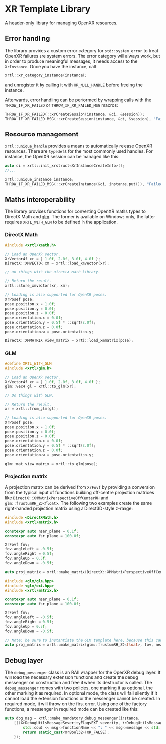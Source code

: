 # XR Template Library
A header-only library for managing OpenXR resources.

## Error handling
The library provides a custom error category for `std::system_error` to treat OpenXR failures are system errors. The error category will always work, but in order to produce meaningful messages, it needs access to the `XrInstance`. Once you have the instance, call
```c++
xrtl::xr_category_instance(instance);
```
and unregister it by calling it with `XR_NULL_HANDLE` before freeing the instance.

Afterwards, error handling can be performed by wrapping calls with the `THROW_IF_XR_FAILED` or `THROW_IF_XR_FAILED_MSG` macros:
```c++
THROW_IF_XR_FAILED(::xrCreateSession(instance, &ci, &session));
THROW_IF_XR_FAILED_MSG(::xrCreateSession(instance, &ci, &session), "Failed to create an OpenXR session.");
```

## Resource management
`xrtl::unique_handle` provides a means to automatically release OpenXR resources. There are `typedef`s for the most commonly used handles. For instance, the OpenXR session can be managed like this:
```c++
auto ci = xrtl::init_xrstruct<XrInstanceCreateInfo>();
//...

xrtl::unique_instance instance;
THROW_IF_XR_FAILED_MSG(::xrCreateInstance(&ci, instance.put()), "Failed to create OpenXR instance.");
```

## Maths interoperability
The library provides functions for converting OpenXR maths types to DirectX Math and [glm](https://github.com/g-truc/glm). The former is available on Windows only, the latter requires `XRTL_WITH_GLM` to be defined in the application.

### DirectX Math
```c++
#include <xrtl/xmath.h>

// Load an OpenXR vector.
XrVector4f xr = { 1.0f, 2.0f, 3.0f, 4.0f };
DirectX::XMVECTOR xm = xrtl::load_xmvector(xr);

// Do things with the DirectX Math library.

// Return the result.
xrtl::store_xmvector(xr, xm);

// Loading is also supported for OpenXR poses.
XrPosef pose;
pose.position.x = 1.0f;
pose.position.y = 0.0f;
pose.position.z = 0.0f;
pose.orientation.x = 0.0f;
pose.orientation.y = 0.5f * ::sqrt(2.0f);
pose.orientation.z = 0.0f;
pose.orientation.w = pose.orientation.y;

DirectX::XMMATRIX view_matrix = xrtl::load_xmmatrix(pose);
```

### GLM
```c++
#define XRTL_WITH_GLM
#include <xrtl/glm.h>

// Load an OpenXR vector.
XrVector4f xr = { 1.0f, 2.0f, 3.0f, 4.0f };
glm::vec4 gl = xrtl::to_glm(xr);

// Do things with GLM.

// Return the result.
xr = xrtl::from_glm(gl);

// Loading is also supported for OpenXR poses.
XrPosef pose;
pose.position.x = 1.0f;
pose.position.y = 0.0f;
pose.position.z = 0.0f;
pose.orientation.x = 0.0f;
pose.orientation.y = 0.5f * ::sqrt(2.0f);
pose.orientation.z = 0.0f;
pose.orientation.w = pose.orientation.y;

glm::mat view_matrix = xrtl::to_glm(pose);
```

### Projection matrix
A projection matrix can be derived from `XrFovf` by providing a conversion from the typical input of functions building off-centre projection matrices like `DirectX::XMMatrixPerspectiveOffCenterRH` and `glm::frustumRH_ZO<float>`. The following two examples create the same right-handed projection matrix using a Direct3D-style z-range:
```c++
#include <DirectXMath.h>
#include <xrtl/matrix.h>

constexpr auto near_plane = 0.1f;
constexpr auto far_plane = 100.0f;

XrFovf fov;
fov.angleLeft = -0.5f;
fov.angleRight = 0.5f;
fov.angleUp = 0.5f;
fov.angleDown = -0.5f;

auto proj_matrix = xrtl::make_matrix(DirectX::XMMatrixPerspectiveOffCenterRH, fov, near_plane, far_plane);
```

```c++
#include <glm/glm.hpp>
#include <glm/ext.hpp>
#include <xrtl/matrix.h>

constexpr auto near_plane = 0.1f;
constexpr auto far_plane = 100.0f;

XrFovf fov;
fov.angleLeft = -0.5f;
fov.angleRight = 0.5f;
fov.angleUp = 0.5f;
fov.angleDown = -0.5f;

// Note: be sure to instantiate the GLM template here, because this cannot be deduced.
auto proj_matrix = xrtl::make_matrix(glm::frustumRH_ZO<float>, fov, near_plane, far_plane);
```

## Debug layer
The `debug_messenger` class is an RAII wrapper for the OpenXR debug layer. It will load the necessary extension functions and create the debug messenger on construction and free it when its destructor is called. The `debug_messenger` comes with two policies, one marking it as optional, the other marking it as required. In optional mode, the class will fail silently if it cannot load the extension functions or the messenger cannot be created. In required mode, it will throw on the first error. Using one of the factory functions, a messenger in required mode can be created like this:
```c++
auto dbg_msg = xrtl::make_mandatory_debug_messenger(instance,
    [](XrDebugUtilsMessageSeverityFlagsEXT severity, XrDebugUtilsMessageTypeFlagsEXT types, const XrDebugUtilsMessengerCallbackDataEXT *msg, void *user_data) {
        std::cout << msg->functionName << ": " << msg->message << std::endl;
        return static_cast<XrBool32>(XR_FALSE);
    });
```
